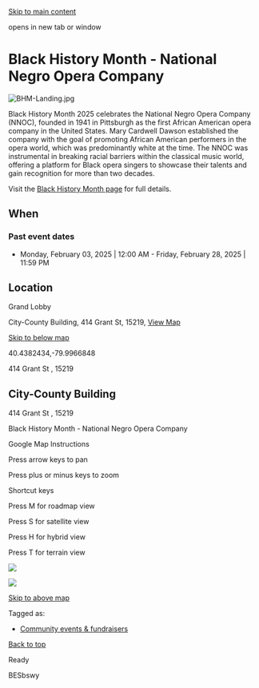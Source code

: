 [Skip to main content](https://www.pittsburghpa.gov/Events-directory/Black-History-Month-Display-National-Negro-Opera-Company#main-content)

opens in new tab or window

# Black History Month - National Negro Opera Company

![BHM-Landing.jpg](https://www.pittsburghpa.gov/files/assets/city/v/1/special-events/events/bhm-landing.jpg?dimension=pageimagefullwidth&w=1140)

Black History Month 2025 celebrates the National Negro Opera Company (NNOC), founded in 1941 in Pittsburgh as the first African American opera company in the United States. Mary Cardwell Dawson established the company with the goal of promoting African American performers in the opera world, which was predominantly white at the time. The NNOC was instrumental in breaking racial barriers within the classical music world, offering a platform for Black opera singers to showcase their talents and gain recognition for more than two decades.

Visit the [Black History Month page](https://www.pittsburghpa.gov/Recreation-Events/Special-Events/Black-History-Month) for full details.

## When

### Past event dates

- Monday, February 03, 2025 \| 12:00 AM
\- Friday, February 28, 2025 \| 11:59 PM


## Location

Grand Lobby

City-County Building, 414 Grant St, 15219, [View Map](https://maps.google.com/?q=City-County%20Building%20414%20Grant%20St%20%20%2015219)

[Skip to below map](https://www.pittsburghpa.gov/Events-directory/Black-History-Month-Display-National-Negro-Opera-Company#map-bottom)

40.4382434,-79.9966848


414 Grant St ,
15219


## City-County Building

414 Grant St ,
15219

Black History Month - National Negro Opera Company


Google Map Instructions

Press arrow keys to pan

Press plus or minus keys to zoom

Shortcut keys

Press M for roadmap view

Press S for satellite view

Press H for hybrid view

Press T for terrain view

![](https://maps.gstatic.com/mapfiles/transparent.png)

![](https://maps.gstatic.com/mapfiles/transparent.png)

[Skip to above map](https://www.pittsburghpa.gov/Events-directory/Black-History-Month-Display-National-Negro-Opera-Company#map-top)

Tagged as:

- [Community events & fundraisers](https://www.pittsburghpa.gov/Events-directory?dlv_OC%20CL%20City%20Events%20Listing=(dd_OC%20Event%20Categories=Community%20events%20%26%20fundraisers)(dd_OC%20Composite%20Date=0d))

[Back to top](https://www.pittsburghpa.gov/Events-directory/Black-History-Month-Display-National-Negro-Opera-Company#body-top)

Ready

BESbswy
